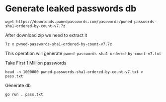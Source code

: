 # Generate leaked passwords db
```
wget https://downloads.pwnedpasswords.com/passwords/pwned-passwords-sha1-ordered-by-count-v7.7z
```

After download zip we need to extract it

```
7z x pwned-passwords-sha1-ordered-by-count-v7.7z
```

This operation will generate `pwned-passwords-sha1-ordered-by-count-v7.txt`

Take First 1 Million passwords

```
head -n 1000000 pwned-passwords-sha1-ordered-by-count-v7.txt > pass.txt
```

Generate db

```
go run . pass.txt
```